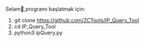 Selam👋,programı başlatmak için:
1) git clone https://github.com/ZCTools/IP_Query_Tool
2) cd IP_Query_Tool
3) python3 ipQuery.py
